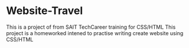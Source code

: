 # Website-Travel
This is a project of from SAIT TechCareer training for CSS/HTML 
This project is a homeworked intened to practise writing create website using CSS/HTML
